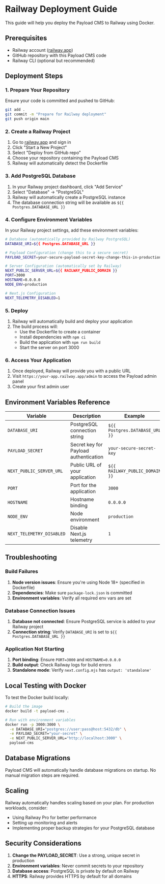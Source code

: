 # Railway Deployment Guide

This guide will help you deploy the Payload CMS to Railway using Docker.

## Prerequisites

- Railway account ([railway.app](https://railway.app))
- GitHub repository with this Payload CMS code
- Railway CLI (optional but recommended)

## Deployment Steps

### 1. Prepare Your Repository

Ensure your code is committed and pushed to GitHub:

```bash
git add .
git commit -m "Prepare for Railway deployment"
git push origin main
```

### 2. Create a Railway Project

1. Go to [railway.app](https://railway.app) and sign in
2. Click "Start a New Project"
3. Select "Deploy from GitHub repo"
4. Choose your repository containing the Payload CMS
5. Railway will automatically detect the Dockerfile

### 3. Add PostgreSQL Database

1. In your Railway project dashboard, click "Add Service"
2. Select "Database" → "PostgreSQL"
3. Railway will automatically create a PostgreSQL instance
4. The database connection string will be available as `${{ Postgres.DATABASE_URL }}`

### 4. Configure Environment Variables

In your Railway project settings, add these environment variables:

```bash
# Database (automatically provided by Railway PostgreSQL)
DATABASE_URI=${{ Postgres.DATABASE_URL }}

# Payload Configuration (change this to a secure secret)
PAYLOAD_SECRET=your-secure-payload-secret-key-change-this-in-production

# Server Configuration (automatically set by Railway)
NEXT_PUBLIC_SERVER_URL=${{ RAILWAY_PUBLIC_DOMAIN }}
PORT=3000
HOSTNAME=0.0.0.0
NODE_ENV=production

# Next.js Configuration
NEXT_TELEMETRY_DISABLED=1
```

### 5. Deploy

1. Railway will automatically build and deploy your application
2. The build process will:
   - Use the Dockerfile to create a container
   - Install dependencies with `npm ci`
   - Build the application with `npm run build`
   - Start the server on port 3000

### 6. Access Your Application

1. Once deployed, Railway will provide you with a public URL
2. Visit `https://your-app.railway.app/admin` to access the Payload admin panel
3. Create your first admin user

## Environment Variables Reference

| Variable | Description | Example |
|----------|-------------|---------|
| `DATABASE_URI` | PostgreSQL connection string | `${{ Postgres.DATABASE_URL }}` |
| `PAYLOAD_SECRET` | Secret key for Payload authentication | `your-secure-secret-key` |
| `NEXT_PUBLIC_SERVER_URL` | Public URL of your application | `${{ RAILWAY_PUBLIC_DOMAIN }}` |
| `PORT` | Port for the application | `3000` |
| `HOSTNAME` | Hostname binding | `0.0.0.0` |
| `NODE_ENV` | Node environment | `production` |
| `NEXT_TELEMETRY_DISABLED` | Disable Next.js telemetry | `1` |

## Troubleshooting

### Build Failures

1. **Node version issues**: Ensure you're using Node 18+ (specified in Dockerfile)
2. **Dependencies**: Make sure `package-lock.json` is committed
3. **Environment variables**: Verify all required env vars are set

### Database Connection Issues

1. **Database not connected**: Ensure PostgreSQL service is added to your Railway project
2. **Connection string**: Verify `DATABASE_URI` is set to `${{ Postgres.DATABASE_URL }}`

### Application Not Starting

1. **Port binding**: Ensure `PORT=3000` and `HOSTNAME=0.0.0.0`
2. **Build output**: Check Railway logs for build errors
3. **Standalone mode**: Verify `next.config.mjs` has `output: 'standalone'`

## Local Testing with Docker

To test the Docker build locally:

```bash
# Build the image
docker build -t payload-cms .

# Run with environment variables
docker run -p 3000:3000 \
  -e DATABASE_URI="postgres://user:pass@host:5432/db" \
  -e PAYLOAD_SECRET="your-secret" \
  -e NEXT_PUBLIC_SERVER_URL="http://localhost:3000" \
  payload-cms
```

## Database Migrations

Payload CMS will automatically handle database migrations on startup. No manual migration steps are required.

## Scaling

Railway automatically handles scaling based on your plan. For production workloads, consider:

- Using Railway Pro for better performance
- Setting up monitoring and alerts
- Implementing proper backup strategies for your PostgreSQL database

## Security Considerations

1. **Change the PAYLOAD_SECRET**: Use a strong, unique secret in production
2. **Environment variables**: Never commit secrets to your repository
3. **Database access**: PostgreSQL is private by default on Railway
4. **HTTPS**: Railway provides HTTPS by default for all domains 